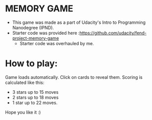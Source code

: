 # MEMORY GAME
- This game was made as a part of Udacity's Intro to Programming Nanodegree (IPND).
- Starter code was provided here :https://github.com/udacity/fend-project-memory-game
  - Starter code was overhauled by me.
  
# How to play:
Game loads automatically. Click on cards to reveal them. Scoring is calculated like this:
- 3 stars up to 15 moves
- 2 stars up to 18 moves
- 1 star up to 22 moves.

Hope you like it :)
